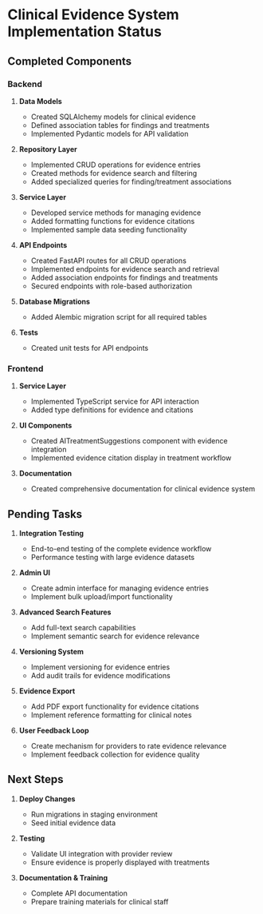 # Clinical Evidence System Implementation Status

## Completed Components

### Backend

1. **Data Models**
   - Created SQLAlchemy models for clinical evidence
   - Defined association tables for findings and treatments
   - Implemented Pydantic models for API validation

2. **Repository Layer**
   - Implemented CRUD operations for evidence entries
   - Created methods for evidence search and filtering
   - Added specialized queries for finding/treatment associations

3. **Service Layer**
   - Developed service methods for managing evidence
   - Added formatting functions for evidence citations
   - Implemented sample data seeding functionality

4. **API Endpoints**
   - Created FastAPI routes for all CRUD operations
   - Implemented endpoints for evidence search and retrieval
   - Added association endpoints for findings and treatments
   - Secured endpoints with role-based authorization

5. **Database Migrations**
   - Added Alembic migration script for all required tables

6. **Tests**
   - Created unit tests for API endpoints

### Frontend

1. **Service Layer**
   - Implemented TypeScript service for API interaction
   - Added type definitions for evidence and citations

2. **UI Components**
   - Created AITreatmentSuggestions component with evidence integration
   - Implemented evidence citation display in treatment workflow

3. **Documentation**
   - Created comprehensive documentation for clinical evidence system

## Pending Tasks

1. **Integration Testing**
   - End-to-end testing of the complete evidence workflow
   - Performance testing with large evidence datasets

2. **Admin UI**
   - Create admin interface for managing evidence entries
   - Implement bulk upload/import functionality

3. **Advanced Search Features**
   - Add full-text search capabilities
   - Implement semantic search for evidence relevance

4. **Versioning System**
   - Implement versioning for evidence entries
   - Add audit trails for evidence modifications

5. **Evidence Export**
   - Add PDF export functionality for evidence citations
   - Implement reference formatting for clinical notes

6. **User Feedback Loop**
   - Create mechanism for providers to rate evidence relevance
   - Implement feedback collection for evidence quality

## Next Steps

1. **Deploy Changes**
   - Run migrations in staging environment
   - Seed initial evidence data

2. **Testing**
   - Validate UI integration with provider review
   - Ensure evidence is properly displayed with treatments

3. **Documentation & Training**
   - Complete API documentation
   - Prepare training materials for clinical staff 